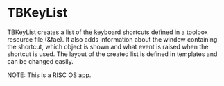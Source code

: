 # TBKeyList
TBKeyList creates a list of the keyboard shortcuts defined in a toolbox resource file (&fae). It also adds information about the window containing the shortcut, which object is shown and what event is raised when the shortcut is used.
The layout of the created list is defined in templates and can be changed easily.

NOTE: This is a RISC OS app.